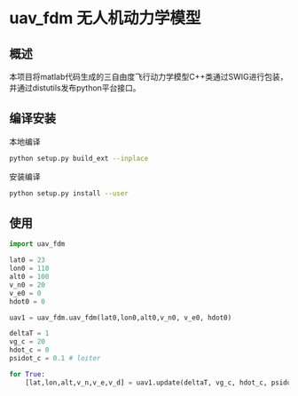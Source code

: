 
# uav_fdm 无人机动力学模型

## 概述

本项目将matlab代码生成的三自由度飞行动力学模型C++类通过SWIG进行包装，并通过distutils发布python平台接口。

## 编译安装

本地编译

```bash
python setup.py build_ext --inplace
```

安装编译

```bash
python setup.py install --user
```

## 使用

```python
import uav_fdm

lat0 = 23
lon0 = 110
alt0 = 100
v_n0 = 20
v_e0 = 0
hdot0 = 0

uav1 = uav_fdm.uav_fdm(lat0,lon0,alt0,v_n0, v_e0, hdot0)

deltaT = 1
vg_c = 20
hdot_c = 0
psidot_c = 0.1 # loiter

for True:
    [lat,lon,alt,v_n,v_e,v_d] = uav1.update(deltaT, vg_c, hdot_c, psidot_c)
```
